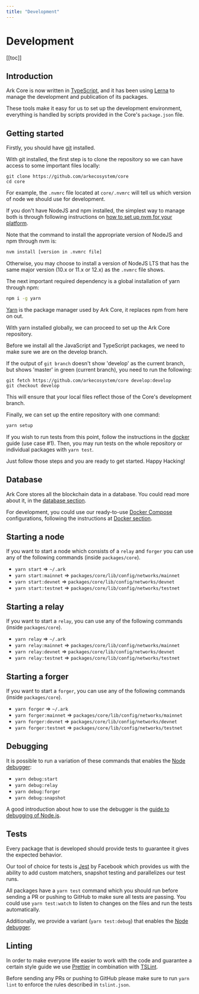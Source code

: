 ```yaml
---
title: "Development"
---
```


# Development

[[toc]]

## Introduction

Ark Core is now written in [TypeScript](https://github.com/microsoft/typescript), and it has been using [Lerna](https://github.com/lerna/lerna) to manage the development and publication of its packages.

These tools make it easy for us to set up the development environment, everything is handled by scripts provided in the Core's `package.json` file.

## Getting started

Firstly, you should have [git](https://git-scm.com) installed.

With git installed, the first step is to clone the repository so we can have access to some important files locally:

```git
git clone https://github.com/arkecosystem/core
cd core
```

For example, the `.nvmrc` file located at `core/.nvmrc` will tell us which version of node we should use for development.

If you don't have NodeJS and npm installed, the simplest way to manage both is through following instructions on [how to set up nvm for your platform](https://github.com/creationix/nvm).

Note that the command to install the appropriate version of NodeJS and npm through nvm is:

```bash
nvm install [version in .nvmrc file]
```

Otherwise, you may choose to install a version of NodeJS LTS that has the same major version (10.x or 11.x or 12.x) as the `.nvmrc` file shows.

The next important required dependency is a global installation of yarn through npm:

```bash
npm i -g yarn
```

[Yarn](https://yarnpkg.com) is the package manager used by Ark Core, it replaces npm from here on out.

With yarn installed globally, we can proceed to set up the Ark Core repository.

Before we install all the JavaScript and TypeScript packages, we need to make sure we are on the develop branch.

If the output of `git branch` doesn't show 'develop' as the current branch, but shows 'master' in green (current branch), you need to run the following:

```git
git fetch https://github.com/arkecosystem/core develop:develop
git checkout develop
```
This will ensure that your local files reflect those of the Core's development branch.

Finally, we can set up the entire repository with one command:
```bash
yarn setup
```

If you wish to run tests from this point, follow the instructions in the [docker](./docker.html) guide (use case #1). Then, you may run tests on the whole repository or individual packages with `yarn test`.  

Just follow those steps and you are ready to get started. Happy Hacking!

## Database

Ark Core stores all the blockchain data in a database. You could read more about it, in the [database section](https://docs.ark.io/guidebook/core/database.html#introduction).

For development, you could use our ready-to-use [Docker Compose](https://docs.docker.com/compose/) configurations, following the instructions at [Docker section](https://docs.ark.io/guidebook/core/docker.html).

## Starting a node

If you want to start a node which consists of a `relay` and `forger` you can use any of the following commands (inside `packages/core`).

- `yarn start` => `~/.ark`
- `yarn start:mainnet` => `packages/core/lib/config/networks/mainnet`
- `yarn start:devnet` => `packages/core/lib/config/networks/devnet`
- `yarn start:testnet` => `packages/core/lib/config/networks/testnet`

## Starting a relay

If you want to start a `relay`, you can use any of the following commands (inside `packages/core`).

- `yarn relay` => `~/.ark`
- `yarn relay:mainnet` => `packages/core/lib/config/networks/mainnet`
- `yarn relay:devnet` => `packages/core/lib/config/networks/devnet`
- `yarn relay:testnet` => `packages/core/lib/config/networks/testnet`

## Starting a forger

If you want to start a `forger`, you can use any of the following commands (inside `packages/core`).

- `yarn forger` => `~/.ark`
- `yarn forger:mainnet` => `packages/core/lib/config/networks/mainnet`
- `yarn forger:devnet` => `packages/core/lib/config/networks/devnet`
- `yarn forger:testnet` => `packages/core/lib/config/networks/testnet`

## Debugging

It is possible to run a variation of these commands that enables the [Node debugger](https://nodejs.org/api/debugger.html):

- `yarn debug:start`
- `yarn debug:relay`
- `yarn debug:forger`
- `yarn debug:snapshot`

A good introduction about how to use the debugger is the [guide to debugging of Node.js](https://nodejs.org/en/docs/guides/debugging-getting-started/).

## Tests

Every package that is developed should provide tests to guarantee it gives the expected behavior.

Our tool of choice for tests is [Jest](https://facebook.github.io/jest/) by Facebook which provides us with the ability to add custom matchers, snapshot testing and parallelizes our test runs.

All packages have a `yarn test` command which you should run before sending a PR or pushing to GitHub to make sure all tests are passing.
You could use `yarn test:watch` to listen to changes on the files and run the tests automatically.

Additionally, we provide a variant (`yarn test:debug`) that enables the [Node debugger](https://nodejs.org/api/debugger.html).

## Linting

In order to make everyone life easier to work with the code and guarantee a certain style guide we use [Prettier](https://github.com/prettier/prettier) in combination with [TSLint](https://palantir.github.io/tslint/).

Before sending any PRs or pushing to GitHub please make sure to run `yarn lint` to enforce the rules described in `tslint.json`.
